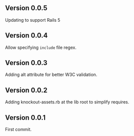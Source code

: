## Version 0.0.5

Updating to support Rails 5

## Version 0.0.4

Allow specifying `include` file regex.

## Version 0.0.3

Adding alt attribute for better W3C validation.

## Version 0.0.2

Adding knockout-assets.rb at the lib root to simplify requires.

## Version 0.0.1

First commit.
